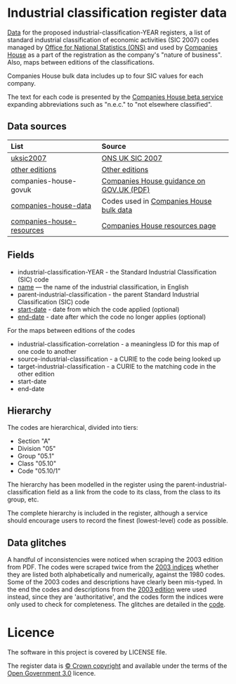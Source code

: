 # Industrial classification register data

[Data](data/industrial-classification/industrial-classification.tsv) for the proposed industrial-classification-YEAR registers, a list of standard industrial classification of economic activities (SIC 2007) codes
managed by [Office for National Statistics (ONS)](https://www.ons.gov.uk/) and used by [Companies House](https://www.gov.uk/government/organisations/companies-house)
as a part of the registration as the company's "nature of business".  Also, maps
between editions of the classifications.

Companies House bulk data includes up to four SIC values for each company.

The text for each code is presented by the [Companies House beta service](https://beta.companieshouse.gov.uk)
expanding abbreviations such as "n.e.c." to "not elsewhere classified".

## Data sources

| List | Source |
| :---         |    :--- |
|[uksic2007](lists/ons)|[ONS UK SIC 2007](https://www.ons.gov.uk/methodology/classificationsandstandards/ukstandardindustrialclassificationofeconomicactivities/uksic2007)|
|[other editions](lists/ons)|[Other editions](https://www.ons.gov.uk/methodology/classificationsandstandards/ukstandardindustrialclassificationofeconomicactivities/uksicarchive)|
|companies-house-govuk|[Companies House guidance on GOV.UK (PDF)](https://www.gov.uk/government/publications/standard-industrial-classification-of-economic-activities-sic)|
|[companies-house-data](lists/companies-house-data)|Codes used in [Companies House bulk data](http://download.companieshouse.gov.uk/en_output.html)|
|[companies-house-resources](lists/companies-house-resources)|[Companies House resources page](http://resources.companieshouse.gov.uk/sic/)|

## Fields

- industrial-classification-YEAR - the Standard Industrial Classification (SIC) code
- [name](http://field.alpha.openregister.org/field/name) — the name of the industrial classification, in English
- parent-industrial-classification - the parent Standard Industrial Classification (SIC) code
- [start-date](http://field.alpha.openregister.org/field/start-date) - date from which the code applied (optional)
- [end-date](http://field.alpha.openregister.org/field/end-date) - date after which the code no longer applies (optional)

For the maps between editions of the codes

- industrial-classification-correlation - a meaningless ID for this map of one code to another
- source-industrial-classification - a CURIE to the code being looked up
- target-industrial-classification - a CURIE to the matching code in the other edition
- start-date
- end-date

## Hierarchy

The codes are hierarchical, divided into tiers:
* Section "A"
* Division "05"
* Group "05.1"
* Class "05.10"
* Code "05.10/1"

The hierarchy has been modelled in the register using the parent-industrial-classification field as a link from the code to its class, from the class to its group, etc.

The complete hierarchy is included in the register, although a service should encourage users to record the finest (lowest-level) code as possible.

## Data glitches

A handful of inconsistencies were noticed when scraping the 2003 edition from
PDF.  The codes were scraped twice from the [2003
indices](http://www.ons.gov.uk/ons/guide-method/classifications/archived-standard-classifications/uk-standard-industrial-classification-1992--sic92-/uk-sic-2003-index.pdf)
whether they are listed both alphabetically and numerically, against the 1980
codes.  Some of the 2003 codes and descriptions have clearly been mis-typed.  In
the end the codes and descriptions from the [2003
edition](http://www.ons.gov.uk/ons/guide-method/classifications/archived-standard-classifications/uk-standard-industrial-classification-1992--sic92-/uk-sic-2003.pdf)
were used instead, since they are 'authoritative', and the codes form the
indices were only used to check for completeness.  The glitches are detailed in
the
[code](https://github.com/openregister/industrial-classification-data/blob/master/lists/ons/scrape-2003-indices.R).

# Licence

The software in this project is covered by LICENSE file.

The register data is [© Crown copyright](http://www.nationalarchives.gov.uk/information-management/re-using-public-sector-information/copyright-and-re-use/crown-copyright/)
and available under the terms of the [Open Government 3.0](https://www.nationalarchives.gov.uk/doc/open-government-licence/version/3/) licence.
